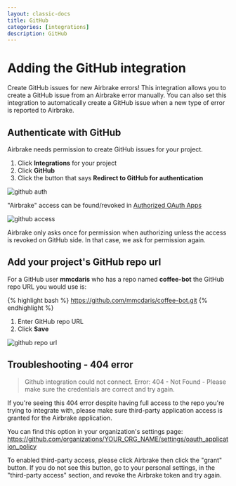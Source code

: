 ```yaml
---
layout: classic-docs
title: GitHub
categories: [integrations]
description: GitHub
---
```


# Adding the GitHub integration
Create GitHub issues for new Airbrake errors!
This integration allows you to create a GitHub issue from an Airbrake error manually.
You can also set this integration to automatically create a GitHub issue when a new type of error is reported to Airbrake.

## Authenticate with GitHub
Airbrake needs permission to create GitHub issues for your project.

1. Click **Integrations** for your project
2. Click **GitHub**
3. Click the button that says **Redirect to GitHub for authentication**

![github auth](/docs/assets/img/docs/integrations/github_auth.png)

"Airbrake" access can be found/revoked in [Authorized OAuth Apps](https://github.com/settings/applications)

![github access](/docs/assets/img/docs/integrations/github_access.png)

Airbrake only asks once for permission when authorizing unless the access is revoked on GitHub side.
In that case, we ask for permission again.

## Add your project's GitHub repo url
For a GitHub user **mmcdaris** who has a repo named **coffee-bot** the GitHub repo URL you would use is:

{% highlight bash %}
https://github.com/mmcdaris/coffee-bot.git
{% endhighlight %}

1. Enter GitHub repo URL
2. Click **Save**

![github repo url](/docs/assets/img/docs/integrations/github_repo_url.png)

## Troubleshooting - 404 error

>Github integration could not connect. Error: 404 - Not Found - Please make sure
the credentials are correct and try again.

If you're seeing this 404 error despite having full access to the repo you're
trying to integrate with, please make sure third-party application access is
granted for the Airbrake application.

You can find this option in your organization's settings page:
https://github.com/organizations/YOUR_ORG_NAME/settings/oauth_application_policy

To enabled third-party access, please click Airbrake then click the "grant"
button. If you do not see this button, go to your personal settings, in the
"third-party access" section, and revoke the Airbrake token and try again.
